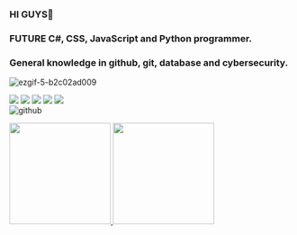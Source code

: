### HI GUYS👋

<h3>FUTURE C#, CSS, JavaScript and Python programmer.</h3>

<h3>General knowledge in github, git, database and cybersecurity.</h3>

![ezgif-5-b2c02ad009](https://user-images.githubusercontent.com/128643672/234692565-a5477b24-3730-45f6-9d92-0e2c4972dff9.gif)


<a href="https://www.youtube.com/channel/UC-4rm2Q43fr5Ek9Jyxi1bFw" target="_blank"><img src="https://img.shields.io/badge/YouTube-FF0000?style=for-the-badge&logo=youtube&logoColor=white" target="_blank"></a>
<a href="https://instagram.com/raafa.calado" target="_blank"><img src="https://img.shields.io/badge/-Instagram-%23E4405F?style=for-the-badge&logo=instagram&logoColor=white" target="_blank"></a>
<a href="https://www.twitch.tv/" target="_blank"><img src="https://img.shields.io/badge/Twitch-9146FF?style=for-the-badge&logo=twitch&logoColor=white" target="_blank"></a>
<a href = "mailto:contato@rafael.h.calado"><img src="https://img.shields.io/badge/Gmail-D14836?style=for-the-badge&logo=gmail&logoColor=white" target="_blank"></a>
<a href="https://www.linkedin.com/in/rafael-henrique-7bb52a256/" target="_blank"><img src="https://img.shields.io/badge/-LinkedIn-%230077B5?style=for-the-badge&logo=linkedin&logoColor=white" target="_blank"></a>   
![github](https://img.shields.io/badge/GitHub-000000?style=for-the-badge&logo=GitHub&logoColor=white)

</div>


<div>
<a href="https://github.com/R4fael11">
<img height="180em" src="https://github-readme-stats.vercel.app/api/top-langs/?username=R4fael11&layout=compact&langs_count=7&theme=dracula"/>
<img height="180em" src="https://github-readme-stats.vercel.app/api?username=R4fael11&show_icons=true&theme=dracula&include_all_commits=true&count_private=true"/>
</div>

